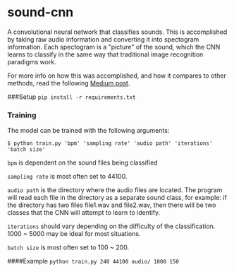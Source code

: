 # sound-cnn
A convolutional neural network that classifies sounds. This is accomplished by taking raw audio information and converting it into spectogram information. Each spectogram is a "picture" of the sound, which the CNN learns to classify in the same way that traditional image recognition paradigms work.

For more info on how this was accomplished, and how it compares to other methods, read the following [Medium post](https://medium.com/@awjuliani/recognizing-sounds-a-deep-learning-case-study-1bc37444d44d#.5ubhfdh0h).

###Setup
`pip install -r requirements.txt`

### Training
The model can be trained with the following arguments:

`$ python train.py 'bpm' 'sampling rate' 'audio path' 'iterations' 'batch size'`

`bpm` is dependent on the sound files being classified

`sampling rate` is most often set to 44100.

`audio path` is the directory where the audio files are located. The program will read each file in the directory as a separate sound class, for example: if the directory has
two files file1.wav and file2.wav, then there will be two classes that the CNN will attempt to learn to identify.

`iterations` should vary depending on the difficulty of the classification. 1000 ~ 5000 may be ideal for most situations.

`batch size` is most often set to 100 ~ 200.

####Example
`python train.py 240 44100 audio/ 1000 150`
